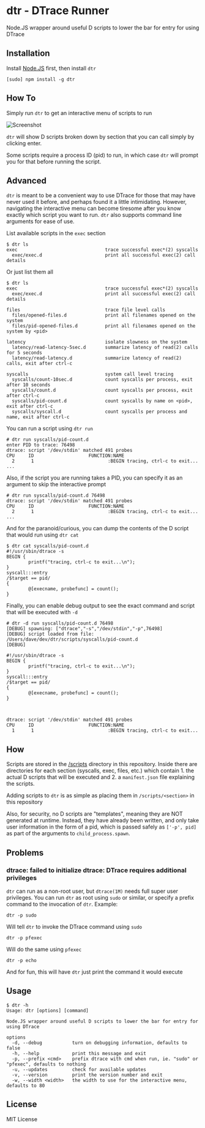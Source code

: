 dtr - DTrace Runner
===================

Node.JS wrapper around useful D scripts to lower the bar for entry for using DTrace

Installation
------------

Install [Node.JS](http://nodejs.org/) first, then install `dtr`

    [sudo] npm install -g dtr

How To
------

Simply run `dtr` to get an interactive menu of scripts to run

![Screenshot](http//www.daveeddy.com/static/media/github/dtr.gif)

`dtr` will show D scripts broken down by section that you can call
simply by clicking enter.

Some scripts require a process ID (pid) to run, in which case `dtr` will
prompt you for that before running the script.

Advanced
--------

`dtr` is meant to be a convenient way to use DTrace for those that may have
never used it before, and perhaps found it a little intimidating.  However,
navigating the interactive menu can become tiresome after you know exactly
which script you want to run.  `dtr` also supports command line arguments for
ease of use.

List available scripts in the `exec` section

    $ dtr ls
    exec                                trace successful exec*(2) syscalls
      exec/exec.d                       print all successful exec(2) call details

Or just list them all

    $ dtr ls
    exec                                trace successful exec*(2) syscalls
      exec/exec.d                       print all successful exec(2) call details

    files                               trace file level calls
      files/opened-files.d              print all filenames opened on the system
      files/pid-opened-files.d          print all filenames opened on the system by <pid>

    latency                             isolate slowness on the system
      latency/read-latency-5sec.d       summarize latency of read(2) calls for 5 seconds
      latency/read-latency.d            summarize latency of read(2) calls, exit after ctrl-c

    syscalls                            system call level tracing
      syscalls/count-10sec.d            count syscalls per process, exit after 10 seconds
      syscalls/count.d                  count syscalls per process, exit after ctrl-c
      syscalls/pid-count.d              count syscalls by name on <pid>, exit after ctrl-c
      syscalls/syscall.d                count syscalls per process and name, exit after ctrl-c

You can run a script using `dtr run`

    # dtr run syscalls/pid-count.d
    enter PID to trace: 76498
    dtrace: script '/dev/stdin' matched 491 probes
    CPU     ID                    FUNCTION:NAME
      2      1                           :BEGIN tracing, ctrl-c to exit...
    ...

Also, if the script you are running takes a PID, you can specify it
as an argument to skip the interactive prompt

    # dtr run syscalls/pid-count.d 76498
    dtrace: script '/dev/stdin' matched 491 probes
    CPU     ID                    FUNCTION:NAME
      2      1                           :BEGIN tracing, ctrl-c to exit...
    ...

And for the paranoid/curious, you can dump the contents of the D script that
would run using `dtr cat`

    $ dtr cat syscalls/pid-count.d
    #!/usr/sbin/dtrace -s
    BEGIN {
            printf("tracing, ctrl-c to exit...\n");
    }
    syscall:::entry
    /$target == pid/
    {
            @[execname, probefunc] = count();
    }

Finally, you can enable debug output to see the exact command and script that will
be executed with `-d`

    # dtr -d run syscalls/pid-count.d 76498
    [DEBUG] spawning: ["dtrace","-s","/dev/stdin","-p",76498]
    [DEBUG] script loaded from file: /Users/dave/dev/dtr/scripts/syscalls/pid-count.d
    [DEBUG]

    #!/usr/sbin/dtrace -s
    BEGIN {
            printf("tracing, ctrl-c to exit...\n");
    }
    syscall:::entry
    /$target == pid/
    {
            @[execname, probefunc] = count();
    }



    dtrace: script '/dev/stdin' matched 491 probes
    CPU     ID                    FUNCTION:NAME
      1      1                           :BEGIN tracing, ctrl-c to exit...

How
---

Scripts are stored in the [/scripts](/scripts) directory in this repository.  Inside
there are directories for each section (syscalls, exec, files, etc.) which contain 1. the
actual D scripts that will be executed and 2. a `manifest.json` file explaining the scripts.

Adding scripts to `dtr` is as simple as placing them in `/scripts/<section>` in this repository

Also, for security, no D scripts are "templates", meaning they are NOT generated at runtime.  Instead,
they have already been written, and only take user information in the form of a pid, which is passed safely
as `['-p', pid]` as part of the arguments to `child_process.spawn`.

Problems
--------

### dtrace: failed to initialize dtrace: DTrace requires additional privileges

`dtr` can run as a non-root user, but `dtrace(1M)` needs full super user privileges.
You can run `dtr` as root using `sudo` or similar, or specify a prefix command to the invocation
of `dtr`.  Example:

    dtr -p sudo

Will tell `dtr` to invoke the DTrace command using `sudo`

    dtr -p pfexec

Will do the same using `pfexec`

    dtr -p echo

And for fun, this will have `dtr` just print the command it would execute

Usage
-----

    $ dtr -h
    Usage: dtr [options] [command]

    Node.JS wrapper around useful D scripts to lower the bar for entry for using DTrace

    options
      -d, --debug           turn on debugging information, defaults to false
      -h, --help            print this message and exit
      -p, --prefix <cmd>    prefix dtrace with cmd when run, ie. "sudo" or "pfexec", defaults to nothing
      -u, --updates         check for available updates
      -v, --version         print the version number and exit
      -w, --width <width>   the width to use for the interactive menu, defaults to 80

License
-------

MIT License
